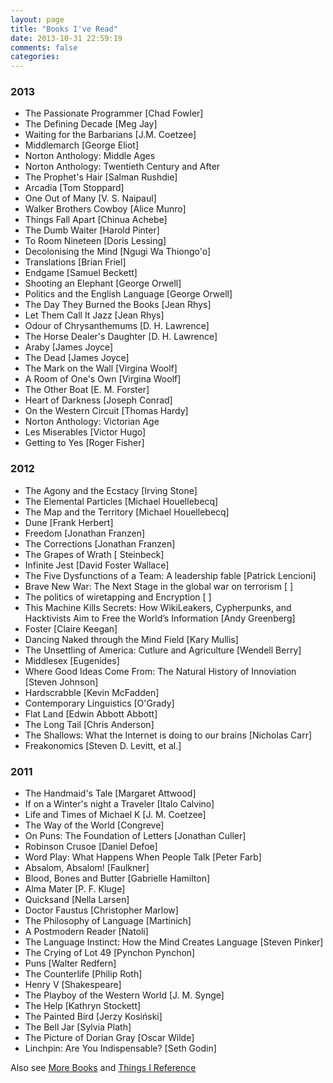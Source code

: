 ```yaml
---
layout: page
title: "Books I've Read"
date: 2013-10-31 22:59:19
comments: false
categories:
--- 
```


### 2013
* The Passionate Programmer [Chad Fowler]
* The Defining Decade [Meg Jay]
* Waiting for the Barbarians [J.M. Coetzee]
* Middlemarch [George Eliot]
* Norton Anthology: Middle Ages
* Norton Anthology: Twentieth Century and After
 * The Prophet's Hair [Salman Rushdie]
 * Arcadia [Tom Stoppard]
 * One Out of Many [V. S. Naipaul]
 * Walker Brothers Cowboy [Alice Munro]
 * Things Fall Apart [Chinua Achebe]
 * The Dumb Waiter [Harold Pinter]
 * To Room Nineteen [Doris Lessing]
 * Decolonising the Mind [Ngugi Wa Thiongo'o]
 * Translations [Brian Friel]
 * Endgame [Samuel Beckett]
 * Shooting an Elephant [George Orwell]
 * Politics and the English Language [George Orwell]
 * The Day They Burned the Books [Jean Rhys]
 * Let Them Call It Jazz [Jean Rhys]
 * Odour of Chrysanthemums [D. H. Lawrence]
 * The Horse Dealer's Daughter [D. H. Lawrence]
 * Araby [James Joyce]
 * The Dead [James Joyce]
 * The Mark on the Wall [Virgina Woolf]
 * A Room of One's Own [Virgina Woolf]
 * The Other Boat [E. M. Forster]
 * Heart of Darkness [Joseph Conrad]
 * On the Western Circuit [Thomas Hardy]
* Norton Anthology: Victorian Age
* Les Miserables [Victor Hugo]
* Getting to Yes [Roger Fisher]

### 2012
* The Agony and the Ecstacy [Irving Stone]
* The Elemental Particles [Michael Houellebecq]
* The Map and the Territory [Michael Houellebecq]
* Dune [Frank Herbert]
* Freedom [Jonathan Franzen]
* The Corrections [Jonathan Franzen]
* The Grapes of Wrath [ Steinbeck]
* Infinite Jest [David Foster Wallace]
* The Five Dysfunctions of a Team: A leadership fable [Patrick Lencioni]
* Brave New War: The Next Stage in the global war on terrorism [ ]
* The politics of wiretapping and Encryption [ ]
* This Machine Kills Secrets: How WikiLeakers, Cypherpunks, and Hacktivists Aim to Free the World’s Information [Andy Greenberg]     
* Foster [Claire Keegan]
* Dancing Naked through the Mind Field [Kary Mullis]
* The Unsettling of America: Cutlure and Agriculture [Wendell Berry]
* Middlesex [Eugenides]
* Where Good Ideas Come From: The Natural History of Innoviation [Steven Johnson]
* Hardscrabble [Kevin McFadden]
* Contemporary Linguistics [O'Grady]
* Flat Land [Edwin Abbott Abbott]
* The Long Tail [Chris Anderson]
* The Shallows: What the Internet is doing to our brains [Nicholas Carr]
* Freakonomics [Steven D. Levitt, et al.]

### 2011
* The Handmaid's Tale [Margaret Attwood]
* If on a Winter's night a Traveler [Italo Calvino]
* Life and Times of Michael K [J. M. Coetzee]
* The Way of the World [Congreve]
* On Puns: The Foundation of Letters [Jonathan Culler]
* Robinson Crusoe [Daniel Defoe]
* Word Play: What Happens When People Talk [Peter Farb]
* Absalom, Absalom! [Faulkner]
* Blood, Bones and Butter [Gabrielle Hamilton]
* Alma Mater [P. F.  Kluge]
* Quicksand [Nella Larsen]
* Doctor Faustus [Christopher Marlow]
* The Philosophy of Language [Martinich]
* A Postmodern Reader [Natoli]
* The Language Instinct: How the Mind Creates Language [Steven Pinker]
* The Crying of Lot 49 [Pynchon Pynchon]
* Puns [Walter Redfern]
* The Counterlife [Philip Roth]
* Henry V [Shakespeare]
* The Playboy of the Western World [J. M. Synge]
* The Help [Kathryn Stockett]
* The Painted Bird [Jerzy Kosiński]
* The Bell Jar [Sylvia Plath]
* The Picture of Dorian Gray [Oscar Wilde]
* Linchpin: Are You Indispensable? [Seth Godin]

Also see [More Books](/books/more-books.html) and [Things I Reference](/links/)
